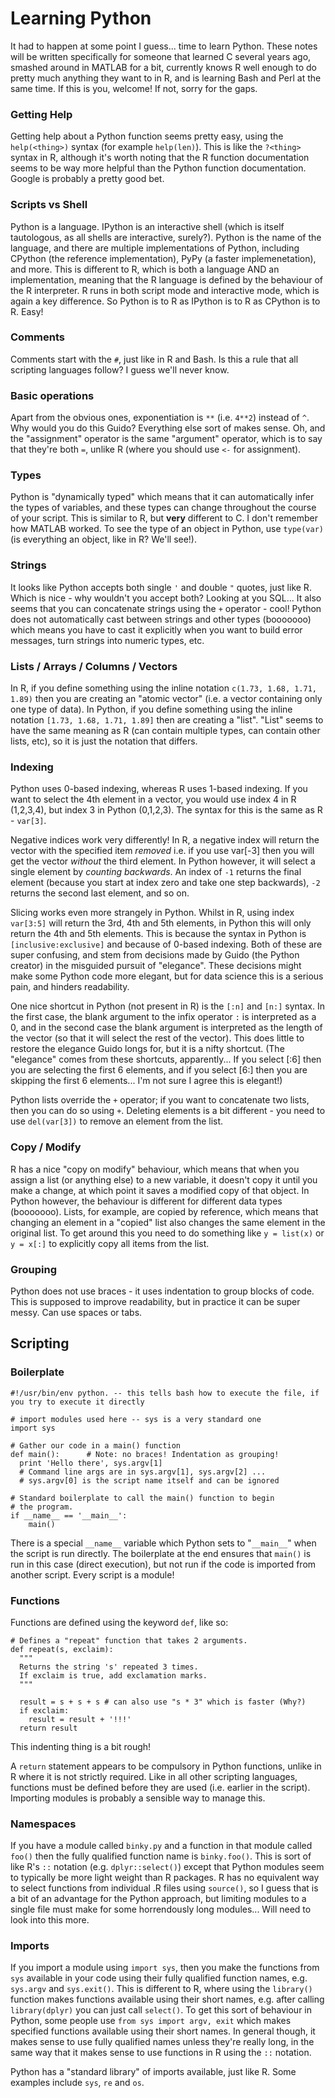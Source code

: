 # Learning Python

It had to happen at some point I guess... time to learn Python. These notes will be written specifically for someone that learned C several years ago, smashed around in MATLAB for a bit, currently knows R well enough to do pretty much anything they want to in R, and is learning Bash and Perl at the same time. If this is you, welcome! If not, sorry for the gaps.

### Getting Help

Getting help about a Python function seems pretty easy, using the `help(<thing>)` syntax (for example `help(len)`). This is like the `?<thing>` syntax in R, although it's worth noting that the R function documentation seems to be way more helpful than the Python function documentation. Google is probably a pretty good bet.

### Scripts vs Shell

Python is a language. IPython is an interactive shell (which is itself tautologous, as all shells are interactive, surely?). Python is the name of the language, and there are multiple implementations of Python, including CPython (the reference implementation), PyPy (a faster implemenetation), and more. This is different to R, which is both a language AND an implementation, meaning that the R language is defined by the behaviour of the R interpreter. R runs in both script mode and interactive mode, which is again a key difference. So Python is to R as IPython is to R as CPython is to R. Easy!

### Comments

Comments start with the `#`, just like in R and Bash. Is this a rule that all scripting languages follow? I guess we'll never know.

### Basic operations

Apart from the obvious ones, exponentiation is `**` (i.e. `4**2`) instead of `^`. Why would you do this Guido? Everything else sort of makes sense. Oh, and the "assignment" operator is the same "argument" operator, which is to say that they're both `=`, unlike R (where you should use `<-` for assignment).

### Types

Python is "dynamically typed" which means that it can automatically infer the types of variables, and these types can change throughout the course of your script. This is similar to R, but **very** different to C. I don't remember how MATLAB worked. To see the type of an object in Python, use `type(var)` (is everything an object, like in R? We'll see!).

### Strings

It looks like Python accepts both single `'` and double `"` quotes, just like R. Which is nice - why wouldn't you accept both? Looking at you SQL... It also seems that you can concatenate strings using the `+` operator - cool! Python does not automatically cast between strings and other types (booooooo) which means you have to cast it explicitly when you want to build error messages, turn strings into numeric types, etc.

### Lists / Arrays / Columns / Vectors

In R, if you define something using the inline notation `c(1.73, 1.68, 1.71, 1.89)` then you are creating an "atomic vector" (i.e. a vector containing only one type of data). In Python, if you define something using the inline notation `[1.73, 1.68, 1.71, 1.89]` then are creating a "list". "List" seems to have the same meaning as R (can contain multiple types, can contain other lists, etc), so it is just the notation that differs.

### Indexing

Python uses 0-based indexing, whereas R uses 1-based indexing. If you want to select the 4th element in a vector, you would use index 4 in R (1,2,3,4), but index 3 in Python (0,1,2,3). The syntax for this is the same as R - `var[3]`. 

Negative indices work very differently! In R, a negative index will return the vector with the specified item *removed* i.e. if you use var[-3] then you will get the vector *without* the third element. In Python however, it will select a single element by *counting backwards*. An index of `-1` returns the final element (because you start at index zero and take one step backwards), `-2` returns the second last element, and so on.

Slicing works even more strangely in Python. Whilst in R, using index `var[3:5]` will return the 3rd, 4th and 5th elements, in Python this will only return the 4th and 5th elements. This is because the syntax in Python is `[inclusive:exclusive]` and because of 0-based indexing. Both of these are super confusing, and stem from decisions made by Guido (the Python creator) in the misguided pursuit of "elegance". These decisions might make some Python code more elegant, but for data science this is a serious pain, and hinders readability. 

One nice shortcut in Python (not present in R) is the `[:n]` and `[n:]` syntax. In the first case, the blank argument to the infix operator `:` is interpreted as a 0, and in the second case the blank argument is interpreted as the length of the vector (so that it will select the rest of the vector). This does little to restore the elegance Guido longs for, but it is a nifty shortcut. (The "elegance" comes from these shortcuts, apparently... If you select [:6] then you are selecting the first 6 elements, and if you select [6:] then you are skipping the first 6 elements... I'm not sure I agree this is elegant!)

Python lists override the `+` operator; if you want to concatenate two lists, then you can do so using `+`. Deleting elements is a bit different - you need to use `del(var[3])` to remove an element from the list.

### Copy / Modify

R has a nice "copy on modify" behaviour, which means that when you assign a list (or anything else) to a new variable, it doesn't copy it until you make a change, at which point it saves a modified copy of that object. In Python however, the behaviour is different for different data types (booooooo). Lists, for example, are copied by reference, which means that changing an element in a "copied" list also changes the same element in the original list. To get around this you need to do something like `y = list(x)` or `y = x[:]` to explicitly copy all items from the list.

### Grouping

Python does not use braces - it uses indentation to group blocks of code. This is supposed to improve readability, but in practice it can be super messy. Can use spaces or tabs.

## Scripting

### Boilerplate

```
#!/usr/bin/env python. -- this tells bash how to execute the file, if you try to execute it directly

# import modules used here -- sys is a very standard one
import sys

# Gather our code in a main() function
def main():      # Note: no braces! Indentation as grouping!
  print 'Hello there', sys.argv[1]
  # Command line args are in sys.argv[1], sys.argv[2] ...
  # sys.argv[0] is the script name itself and can be ignored

# Standard boilerplate to call the main() function to begin
# the program.
if __name__ == '__main__':
    main()
```

There is a special `__name__` variable which Python sets to "`__main__`" when the script is run directly. The boilerplate at the end ensures that `main()` is run in this case (direct execution), but not run if the code is imported from another script. Every script is a module! 

### Functions

Functions are defined using the keyword `def`, like so:

```
# Defines a "repeat" function that takes 2 arguments.
def repeat(s, exclaim):
  """
  Returns the string 's' repeated 3 times.
  If exclaim is true, add exclamation marks.
  """

  result = s + s + s # can also use "s * 3" which is faster (Why?)
  if exclaim:
    result = result + '!!!'
  return result
```

This indenting thing is a bit rough!

A `return` statement appears to be compulsory in Python functions, unlike in R where it is not strictly required. Like in all other scripting languages, functions must be defined before they are used (i.e. earlier in the script). Importing modules is probably a sensible way to manage this.

### Namespaces

If you have a module called `binky.py` and a function in that module called `foo()` then the fully qualified function name is `binky.foo()`. This is sort of like R's `::` notation (e.g. `dplyr::select()`) except that Python modules seem to typically be more light weight than R packages. R has no equivalent way to select functions from individual .R files using `source()`, so I guess that is a bit of an advantage for the Python approach, but limiting modules to a single file must make for some horrendously long modules... Will need to look into this more.

### Imports

If you import a module using `import sys`, then you make the functions from `sys` available in your code using their fully qualified function names, e.g. `sys.argv` and `sys.exit()`. This is different to R, where using the `library()` function makes functions available using their short names, e.g. after calling `library(dplyr)` you can just call `select()`. To get this sort of behaviour in Python, some people use `from sys import argv, exit` which makes specified functions available using their short names. In general though, it makes sense to use fully qualified names unless they're really long, in the same way that it makes sense to use functions in R using the `::` notation.

Python has a "standard library" of imports available, just like R. Some examples include `sys`, `re` and `os`.


